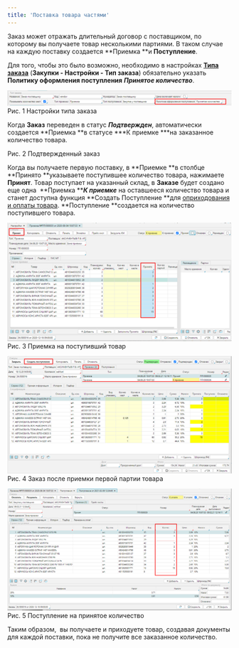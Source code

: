 ```yaml
---
title: 'Поставка товара частями'
---
```


Заказ может отражать длительный договор с поставщиком, по которому вы получаете товар несколькими партиями. В таком случае на каждую поставку создается **Приемка **и **Поступление**.

Для того, чтобы это было возможно, необходимо в настройках [**Типа заказа**](Purchase_order_type.md) (**Закупки - Настройки - Тип заказа**) обязательно указать **Политику оформления поступления** ***Принятое количество***. 

![](attachments/1146929/1147395.png)  
Рис. 1 Настройки типа заказа

  

Когда **Заказ** переведен в статус ***Подтвержден***, автоматически создается **Приемка **в статусе ***К приемке ***на заказанное количество товара. 

Рис. 2 Подтвержденный заказ

  
Когда вы получаете первую поставку, в **Приемке **в столбце **Принято **указываете поступившее количество товара, нажимаете **Принят**. Товар поступает на указанный склад, в **Заказе** будет создано еще одна  **Приемка *****К приемке*** на оставшееся количество товара и станет доступна функция **Создать Поступление **для [оприходования и оплаты товара](Vendor_payments.md). **Поступление **создается на количество поступившего товара. 

![](attachments/1146929/1147380.png)  
Рис. 3 Приемка на поступивший товар

  

![](attachments/1146929/1147392.png)  
Рис. 4 Заказ после приемки первой партии товара

  

![](attachments/1146929/1147390.png)  
Рис. 5 Поступление на принятое количество

  

Таким образом,  вы получаете и приходуете товар, создавая документы для каждой поставки, пока не получите все заказанное количество. 

  



  
